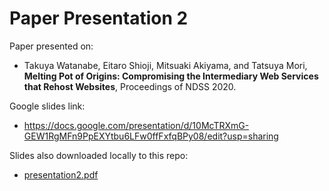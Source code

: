 # Paper Presentation 2

Paper presented on:

- Takuya Watanabe, Eitaro Shioji, Mitsuaki Akiyama, and Tatsuya Mori, **Melting Pot of Origins: Compromising the Intermediary Web Services that Rehost Websites**, Proceedings of NDSS 2020.

Google slides link:

- https://docs.google.com/presentation/d/10McTRXmG-GEW1RgMFn9PpEXYtbu6LFw0ffFxfqBPy08/edit?usp=sharing

Slides also downloaded locally to this repo:

- [presentation2.pdf](./presentation2.pdf)
